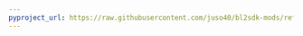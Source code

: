 ```yaml
---
pyproject_url: https://raw.githubusercontent.com/juso40/bl2sdk-mods/refs/heads/main/paintball/pyproject.toml
---
```

